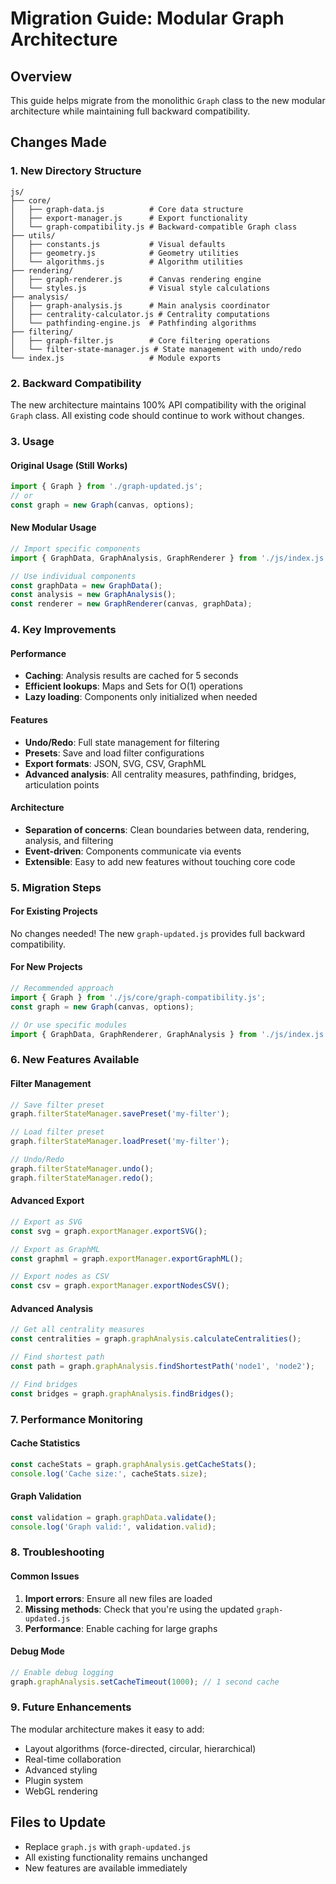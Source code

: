 # Migration Guide: Modular Graph Architecture

## Overview
This guide helps migrate from the monolithic `Graph` class to the new modular architecture while maintaining full backward compatibility.

## Changes Made

### 1. New Directory Structure
```
js/
├── core/
│   ├── graph-data.js          # Core data structure
│   ├── export-manager.js      # Export functionality
│   └── graph-compatibility.js # Backward-compatible Graph class
├── utils/
│   ├── constants.js           # Visual defaults
│   ├── geometry.js            # Geometry utilities
│   └── algorithms.js          # Algorithm utilities
├── rendering/
│   ├── graph-renderer.js      # Canvas rendering engine
│   └── styles.js              # Visual style calculations
├── analysis/
│   ├── graph-analysis.js      # Main analysis coordinator
│   ├── centrality-calculator.js # Centrality computations
│   └── pathfinding-engine.js  # Pathfinding algorithms
├── filtering/
│   ├── graph-filter.js        # Core filtering operations
│   └── filter-state-manager.js # State management with undo/redo
└── index.js                   # Module exports
```

### 2. Backward Compatibility
The new architecture maintains 100% API compatibility with the original `Graph` class. All existing code should continue to work without changes.

### 3. Usage

#### Original Usage (Still Works)
```javascript
import { Graph } from './graph-updated.js';
// or
const graph = new Graph(canvas, options);
```

#### New Modular Usage
```javascript
// Import specific components
import { GraphData, GraphAnalysis, GraphRenderer } from './js/index.js';

// Use individual components
const graphData = new GraphData();
const analysis = new GraphAnalysis();
const renderer = new GraphRenderer(canvas, graphData);
```

### 4. Key Improvements

#### Performance
- **Caching**: Analysis results are cached for 5 seconds
- **Efficient lookups**: Maps and Sets for O(1) operations
- **Lazy loading**: Components only initialized when needed

#### Features
- **Undo/Redo**: Full state management for filtering
- **Presets**: Save and load filter configurations
- **Export formats**: JSON, SVG, CSV, GraphML
- **Advanced analysis**: All centrality measures, pathfinding, bridges, articulation points

#### Architecture
- **Separation of concerns**: Clean boundaries between data, rendering, analysis, and filtering
- **Event-driven**: Components communicate via events
- **Extensible**: Easy to add new features without touching core code

### 5. Migration Steps

#### For Existing Projects
No changes needed! The new `graph-updated.js` provides full backward compatibility.

#### For New Projects
```javascript
// Recommended approach
import { Graph } from './js/core/graph-compatibility.js';
const graph = new Graph(canvas, options);

// Or use specific modules
import { GraphData, GraphRenderer, GraphAnalysis } from './js/index.js';
```

### 6. New Features Available

#### Filter Management
```javascript
// Save filter preset
graph.filterStateManager.savePreset('my-filter');

// Load filter preset
graph.filterStateManager.loadPreset('my-filter');

// Undo/Redo
graph.filterStateManager.undo();
graph.filterStateManager.redo();
```

#### Advanced Export
```javascript
// Export as SVG
const svg = graph.exportManager.exportSVG();

// Export as GraphML
const graphml = graph.exportManager.exportGraphML();

// Export nodes as CSV
const csv = graph.exportManager.exportNodesCSV();
```

#### Advanced Analysis
```javascript
// Get all centrality measures
const centralities = graph.graphAnalysis.calculateCentralities();

// Find shortest path
const path = graph.graphAnalysis.findShortestPath('node1', 'node2');

// Find bridges
const bridges = graph.graphAnalysis.findBridges();
```

### 7. Performance Monitoring

#### Cache Statistics
```javascript
const cacheStats = graph.graphAnalysis.getCacheStats();
console.log('Cache size:', cacheStats.size);
```

#### Graph Validation
```javascript
const validation = graph.graphData.validate();
console.log('Graph valid:', validation.valid);
```

### 8. Troubleshooting

#### Common Issues
1. **Import errors**: Ensure all new files are loaded
2. **Missing methods**: Check that you're using the updated `graph-updated.js`
3. **Performance**: Enable caching for large graphs

#### Debug Mode
```javascript
// Enable debug logging
graph.graphAnalysis.setCacheTimeout(1000); // 1 second cache
```

### 9. Future Enhancements
The modular architecture makes it easy to add:
- Layout algorithms (force-directed, circular, hierarchical)
- Real-time collaboration
- Advanced styling
- Plugin system
- WebGL rendering

## Files to Update
- Replace `graph.js` with `graph-updated.js`
- All existing functionality remains unchanged
- New features are available immediately